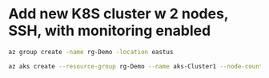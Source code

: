 # Add new K8S cluster w 2 nodes, SSH, with monitoring enabled 

```bash
az group create -name rg-Demo -location eastus

az aks create --resource-group rg-Demo --name aks-Cluster1 --node-count 2 --enable-addons monitoring --generate-ssh-keys
```
